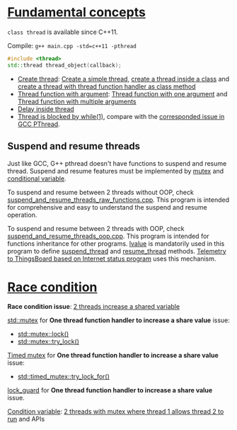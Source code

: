 # [Fundamental concepts](Fundamental%20concepts.md)

``class thread`` is available since C++11.

Compile: ``g++ main.cpp -std=c++11 -pthread``

```cpp
#include <thread>
std::thread thread_object(callback);
```

* [Create thread](Create%20thread.md): [Create a simple thread](Create%20thread.md#create-a-simple-thread), [create a thread inside a class]() and [create a thread with thread function handler as class method]()
* [Thread function with argument](Fundamental%20concepts.md#thread-function-with-argument): [Thread function with one argument](Fundamental%20concepts.md#thread-function-with-multiple-arguments) and [Thread function with multiple arguments](Fundamental%20concepts.md#thread-function-with-multiple-arguments)
* [Delay inside thread](Fundamental%20concepts.md#delay-inside-thread)
* [Thread is blocked by while(1)](Fundamental%20concepts.md##thread-is-blocked-by-while1), compare with the [corresponded issue in GCC PThread](https://github.com/TranPhucVinh/C/tree/master/Physical%20layer/Thread#thread-is-blocked-by-while1).

## Suspend and resume threads

Just like GCC, G++ pthread doesn't have functions to suspend and resume thread. Suspend and resume features must be implemented by [mutex](Race%20condition.md#stdmutex) and [conditional variable](Condition%20variable.md).

To suspend and resume between 2 threads without OOP, check [suspend_and_resume_threads_raw_functions.cpp](suspend_and_resume_threads_raw_functions.cpp). This program is intended for comprehensive and easy to understand the suspend and resume operation.

To suspend and resume between 2 threads with OOP, check [suspend_and_resume_threads_oop.cpp](suspend_and_resume_threads_oop.cpp). This program is intended for functions inheritance for other programs. [lvalue](../Memory/lvalue.md) is mandatorily used in this program to define [suspend_thread](suspend_and_resume_threads_oop.cpp#L23) and [resume_thread](suspend_and_resume_threads_oop.cpp#L18) methods. [Telemetry to ThingsBoard based on Internet status program](../../Application%20layer/thingsboard_telemetry_suspend_resume_by_internet_status.cpp) uses this mechanism.

# [Race condition](Race%20condition.md)
**Race condition issue**: [2 threads increase a shared variable](Race%20condition.md#2-threads-increase-a-shared-variable)

[std::mutex](Race%20condition.md#stdmutex) for **One thread function handler to increase a share value** issue: 
* [std::mutex::lock()](Race%20condition.md#lock)
* [std::mutex::try_lock()](Race%20condition.md#try_lock)

[Timed mutex](Race%20condition.md#timed-mutex) for **One thread function handler to increase a share value** issue: 
* [std::timed_mutex::try_lock_for()]()

[lock_guard](Race%20condition.md#lock_guard) for **One thread function handler to increase a share value** issue.

[Condition variable](Condition%20variable.md): [2 threads with mutex where thread 1 allows thread 2 to run](Condition%20variable.md#2-threads-with-mutex-where-thread-1-allows-thread-2-to-run) and APIs
